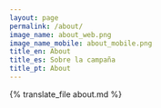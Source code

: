 ```yaml
---
layout: page
permalink: /about/
image_name: about_web.png
image_name_mobile: about_mobile.png
title_en: About
title_es: Sobre la campaña
title_pt: About
---
```


<div class="uk-width-2xlarge uk-text-justify uk-align-center">
  {% translate_file about.md %}
</div>
